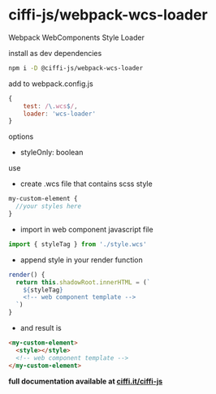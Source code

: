 # ciffi-js/webpack-wcs-loader

Webpack WebComponents Style Loader

install as dev dependencies

```bash
npm i -D @ciffi-js/webpack-wcs-loader
```

add to webpack.config.js

```javascript
{
    test: /\.wcs$/,
    loader: 'wcs-loader'
}
```

options

- styleOnly: boolean

use

- create .wcs file that contains scss style

```scss
my-custom-element {
  //your styles here
}
```

- import in web component javascript file

```javascript
import { styleTag } from './style.wcs'
```

- append style in your render function

```javascript
render() {
  return this.shadowRoot.innerHTML = (`
    ${styleTag}
    <!-- web component template -->
  `)
}
```

- and result is

```html
<my-custom-element>
  <style></style>
  <!-- web component template -->
</my-custom-element>
```

**full documentation available at [ciffi.it/ciffi-js](https://www.ciffi.it/ciffi-js/docs/router)**
